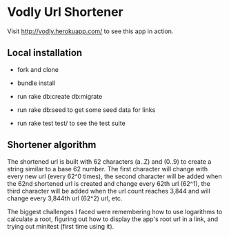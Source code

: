 # Vodly Url Shortener

Visit http://vodly.herokuapp.com/ to see this app in action.

## Local installation

* fork and clone

* bundle install

* run rake db:create db:migrate

* run rake db:seed to get some seed data for links

* run rake test test/ to see the test suite

## Shortener algorithm

The shortened url is built with 62 characters (a..Z) and (0..9) to create a string similar to a base 62 number. The first character will change with every new url (every 62^0 times), the second character will be added when the 62nd shortened url is created and change every 62th url (62^1), the third character will be added when the url count reaches 3,844 and will change every 3,844th url (62^2) url, etc. 

The biggest challenges I faced were remembering how to use logarithms to calculate a root, figuring out how to display the app's root url in a link, and trying out minitest (first time using it).